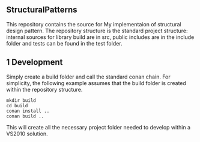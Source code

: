 ## StructuralPatterns

This repository contains the source for My implementaion of structural design pattern.
The repository structure is the standard project structure: internal sources for library build are in src, public includes are in the include folder and tests can be found in the test folder.
## 1 Development

Simply create a build folder and call the standard conan chain.
For simplicity, the following example assumes that the build folder is created within the repository structure.

```shell
mkdir build
cd build
conan install ..
conan build ..
```

This will create all the necessary project folder needed to develop within a VS2010 solution.